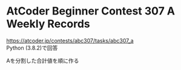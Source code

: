 # AtCoder Beginner Contest 307 A Weekly Records  
https://atcoder.jp/contests/abc307/tasks/abc307_a  
Python (3.8.2)で回答  

Aを分割した合計値を順に作る
